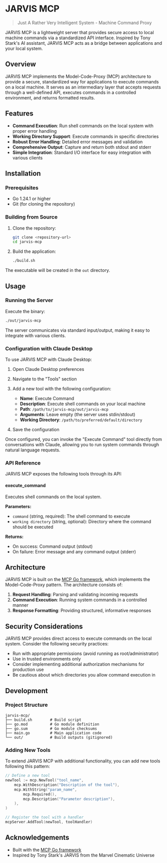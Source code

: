 # JARVIS MCP

> Just A Rather Very Intelligent System - Machine Command Proxy

JARVIS MCP is a lightweight server that provides secure access to local machine commands via a standardized API interface. Inspired by Tony Stark's AI assistant, JARVIS MCP acts as a bridge between applications and your local system.

## Overview

JARVIS MCP implements the Model-Code-Proxy (MCP) architecture to provide a secure, standardized way for applications to execute commands on a local machine. It serves as an intermediary layer that accepts requests through a well-defined API, executes commands in a controlled environment, and returns formatted results.

## Features

- **Command Execution**: Run shell commands on the local system with proper error handling
- **Working Directory Support**: Execute commands in specific directories
- **Robust Error Handling**: Detailed error messages and validation
- **Comprehensive Output**: Capture and return both stdout and stderr
- **Simple Integration**: Standard I/O interface for easy integration with various clients

## Installation

### Prerequisites

- Go 1.24.1 or higher
- Git (for cloning the repository)

### Building from Source

1. Clone the repository:
   ```bash
   git clone <repository-url>
   cd jarvis-mcp
   ```

2. Build the application:
   ```bash
   ./build.sh
   ```

The executable will be created in the `out` directory.

## Usage

### Running the Server

Execute the binary:

```bash
./out/jarvis-mcp
```

The server communicates via standard input/output, making it easy to integrate with various clients.

### Configuration with Claude Desktop

To use JARVIS MCP with Claude Desktop:

1. Open Claude Desktop preferences
2. Navigate to the "Tools" section
3. Add a new tool with the following configuration:
   - **Name**: Execute Command
   - **Description**: Execute shell commands on your local machine
   - **Path**: `/path/to/jarvis-mcp/out/jarvis-mcp`
   - **Arguments**: Leave empty (the server uses stdin/stdout)
   - **Working Directory**: `/path/to/preferred/default/directory`

4. Save the configuration

Once configured, you can invoke the "Execute Command" tool directly from conversations with Claude, allowing you to run system commands through natural language requests.

### API Reference

JARVIS MCP exposes the following tools through its API:

#### execute_command

Executes shell commands on the local system.

**Parameters:**
- `command` (string, required): The shell command to execute
- `working directory` (string, optional): Directory where the command should be executed

**Returns:**
- On success: Command output (stdout)
- On failure: Error message and any command output (stderr)

## Architecture

JARVIS MCP is built on the [MCP Go framework](https://github.com/mark3labs/mcp-go), which implements the Model-Code-Proxy pattern. The architecture consists of:

1. **Request Handling**: Parsing and validating incoming requests
2. **Command Execution**: Running system commands in a controlled manner
3. **Response Formatting**: Providing structured, informative responses

## Security Considerations

JARVIS MCP provides direct access to execute commands on the local system. Consider the following security practices:

- Run with appropriate permissions (avoid running as root/administrator)
- Use in trusted environments only
- Consider implementing additional authorization mechanisms for production use
- Be cautious about which directories you allow command execution in

## Development

### Project Structure

```
jarvis-mcp/
├── build.sh        # Build script
├── go.mod          # Go module definition
├── go.sum          # Go module checksums
├── main.go         # Main application code
└── out/            # Build outputs (gitignored)
```

### Adding New Tools

To extend JARVIS MCP with additional functionality, you can add new tools following this pattern:

```go
// Define a new tool
newTool := mcp.NewTool("tool_name",
    mcp.WithDescription("Description of the tool"),
    mcp.WithString("param_name",
        mcp.Required(),
        mcp.Description("Parameter description"),
    ),
)

// Register the tool with a handler
mcpServer.AddTool(newTool, toolHandler)
```

## Acknowledgements

- Built with the [MCP Go framework](https://github.com/mark3labs/mcp-go)
- Inspired by Tony Stark's JARVIS from the Marvel Cinematic Universe
